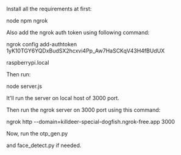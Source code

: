 Install all the requirements at first:

node
npm
ngrok

Also add the ngrok auth token using following command:

ngrok config add-authtoken 1yK10TGY6YQDxBudSX2hcxvi4Pp_Aw7HaSCKqV43H4fBUdUX

raspberrypi.local

Then run:

node server.js

It'll run the server on local host of 3000 port.


Then run the ngrok server on 3000 port using this command:

ngrok http --domain=killdeer-special-dogfish.ngrok-free.app 3000


Now, run the otp_gen.py

 and face_detect.py if needed.